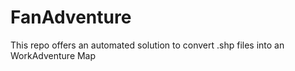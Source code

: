 # FanAdventure
This repo offers an automated solution to convert .shp files into an WorkAdventure Map
